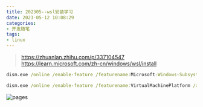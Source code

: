 ```yaml
---
title: 202305--wsl安装学习
date: 2023-05-12 10:08:29
categories:
- 开发随笔
tags: 
- linux
---
```


> https://zhuanlan.zhihu.com/p/337104547
> https://learn.microsoft.com/zh-cn/windows/wsl/install
```cmd
dism.exe /online /enable-feature /featurename:Microsoft-Windows-Subsystem-Linux /all /norestart

dism.exe /online /enable-feature /featurename:VirtualMachinePlatform /all /norestart
```
![pages](202305--wsl安装学习/001.png)